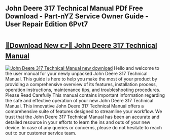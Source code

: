 ## John Deere 317 Technical Manual PDf Free Download - Part-nYZ Service Owner Guide - User Repair Edition 6Pvt7

# <h2><a href="http://bc92874.oget.top/?id=John+Deere+317+Technical+Manual">🔗Download New 👉🔴 John Deere 317 Technical Manual</a></h2>

[![John Deere 317 Technical Manual new download](https://i.imgur.com/5g1atiW.png)](http://bc92874.oget.top/?id=John+Deere+317+Technical+Manual)
Hello and welcome to the user manual for your newly unpacked John Deere 317 Technical Manual. This guide is here to help you make the most of your product by providing a comprehensive overview of its features, installation process, operation instructions, maintenance tips, and troubleshooting procedures. Please Read Carefully This manual contains important information regarding the safe and effective operation of your new John Deere 317 Technical Manual. This innovative John Deere 317 Technical Manual offers a comprehensive suite of features designed to streamline your workflow. We trust that the John Deere 317 Technical Manual has been an accurate and detailed resource in your efforts to learn the ins and outs of your new device. In case of any queries or concerns, please do not hesitate to reach out to our customer service team.
